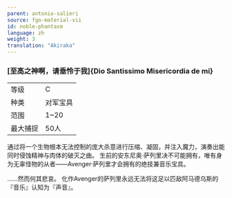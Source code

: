 ```yaml
---
parent: antonio-salieri
source: fgo-material-vii
id: noble-phantasm
language: zh
weight: 3
translation: "Akiraka"
---
```


### [至高之神啊，请垂怜于我]{Dio Santissimo Misericordia de mi}

<table>
  <tr><td>等级</td><td>C</td></tr>
  <tr><td>种类</td><td>对军宝具</td></tr>
  <tr><td>范围</td><td>1~20</td></tr>
  <tr><td>最大捕捉</td><td>50人</td></tr>
</table>

通过将一个生物根本无法控制的庞大杀意进行压缩、凝固，并注入魔力，演奏出能同时侵蚀精神与肉体的破灭之曲。
生前的安东尼奥·萨列里决不可能拥有，唯有身为无辜怪物的从者——Avenger·萨列里才会拥有的绝技兼音乐宝具。

……然而何其悲哀。
化作Avenger的萨列里永远无法将这足以匹敌阿马德乌斯的『音乐』认知为『声音』。 
